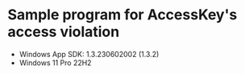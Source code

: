 # Sample program for AccessKey's access violation

- Windows App SDK: 1.3.230602002 (1.3.2)
- Windows 11 Pro 22H2